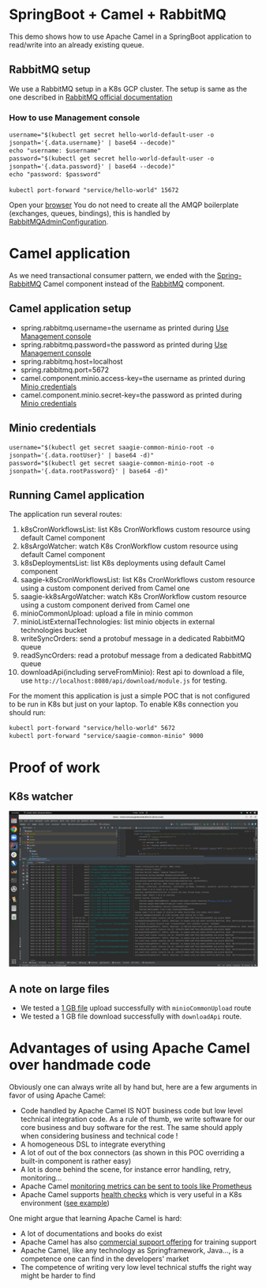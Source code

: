 # SpringBoot + Camel + RabbitMQ
This demo shows how to use Apache Camel in a SpringBoot application to read/write into an already existing queue.
## RabbitMQ setup
We use a RabbitMQ setup in a K8s GCP cluster. The setup is same as the one described in [RabbitMQ official documentation](https://www.rabbitmq.com/kubernetes/operator/quickstart-operator.html)

### How to use Management console

```
username="$(kubectl get secret hello-world-default-user -o jsonpath='{.data.username}' | base64 --decode)"
echo "username: $username"
password="$(kubectl get secret hello-world-default-user -o jsonpath='{.data.password}' | base64 --decode)"
echo "password: $password"

kubectl port-forward "service/hello-world" 15672
```

Open your [browser](http://localhost:15672/) 
You do not need to create all the AMQP boilerplate (exchanges, queues, bindings), this is handled by [RabbitMQAdminConfiguration](https://github.com/vincentditlevinz/demo/blob/e8c7208841beede9ac0214070edb1a1cd1cca66c/src/main/kotlin/com/example/demo/RabbitMQAdminConfiguration.kt#L14).

# Camel application

As we need transactional consumer pattern, we ended with the [Spring-RabbitMQ](https://camel.apache.org/components/latest/spring-rabbitmq-component.html) Camel component instead of the [RabbitMQ](https://camel.apache.org/components/latest/rabbitmq-component.html) component.
## Camel application setup
* spring.rabbitmq.username=the username as printed during [Use Management console](#how-to-use-management-console)
* spring.rabbitmq.password=the password as printed during [Use Management console](#how-to-use-management-console)
* spring.rabbitmq.host=localhost
* spring.rabbitmq.port=5672
* camel.component.minio.access-key=the username as printed during [Minio credentials](#minio-credentials)
* camel.component.minio.secret-key=the password as printed during [Minio credentials](#minio-credentials)

## Minio credentials

```
username="$(kubectl get secret saagie-common-minio-root -o jsonpath='{.data.rootUser}' | base64 -d)"
password="$(kubectl get secret saagie-common-minio-root -o jsonpath='{.data.rootPassword}' | base64 -d)"
```

## Running Camel application
The application run several routes:
1. k8sCronWorkflowsList: list K8s CronWorkflows custom resource using default Camel component 
2. k8sArgoWatcher: watch K8s CronWorkflow custom resource using default Camel component 
3. k8sDeploymentsList: list K8s deployments using default Camel component 
4. saagie-k8sCronWorkflowsList: list K8s CronWorkflows custom resource using a custom component derived from Camel one
5. saagie-kk8sArgoWatcher: watch K8s CronWorkflow custom resource using a custom component derived from Camel one 
6. minioCommonUpload: upload a file in minio common 
7. minioListExternalTechnologies: list minio objects in external technologies bucket 
8. writeSyncOrders: send a protobuf message in a dedicated RabbitMQ queue 
9. readSyncOrders: read a protobuf message from a dedicated RabbitMQ queue 
10. downloadApi(including serveFromMinio): Rest api to download a file, use `http://localhost:8080/api/download/module.js` for testing.

For the moment this application is just a simple POC that is not configured to be run in K8s but just on your laptop. To enable K8s connection you should run:

```
kubectl port-forward "service/hello-world" 5672
kubectl port-forward "service/saagie-common-minio" 9000
```

# Proof of work
## K8s watcher
![K8s watcher outputs](./img/Capture%20d’écran%20du%202022-11-02%2012-28-07.png)

## A note on large files
* We tested a [1 GB file](https://testfiledownload.com/) upload successfully with `minioCommonUpload` route
* We tested a 1 GB file download successfully with `downloadApi` route.

# Advantages of using Apache Camel over handmade code
Obviously one can always write all by hand but, here are a few arguments in favor of using Apache Camel:
* Code handled by Apache Camel IS NOT business code but low level technical integration code. As a rule of thumb, we write software for our core business and buy software for the rest. The same should apply when considering business and technical code !
* A homogeneous DSL to integrate everything
* A lot of out of the box connectors (as shown in this POC overriding a built-in component is rather easy)
* A lot is done behind the scene, for instance error handling, retry, monitoring...
* Apache Camel [monitoring metrics can be sent to tools like Prometheus](https://danielblancocuadrado.medium.com/apache-camel-create-your-own-metric-with-micrometer-b10d2db09b4f)
* Apache Camel supports [health checks](https://camel.apache.org/manual/health-check.html) which is very useful in a K8s environment ([see example](https://github.com/apache/camel-spring-boot-examples/tree/main/health-checks))

One might argue that learning Apache Camel is hard:
* A lot of documentations and books do exist
* Apache Camel has also [commercial support offering](https://camel.apache.org/manual/commercial-camel-offerings.html) for training support
* Apache Camel, like any technology as Springframework, Java..., is a competence one can find in the developers' market
* The competence of writing very low level technical stuffs the right way might be harder to find
